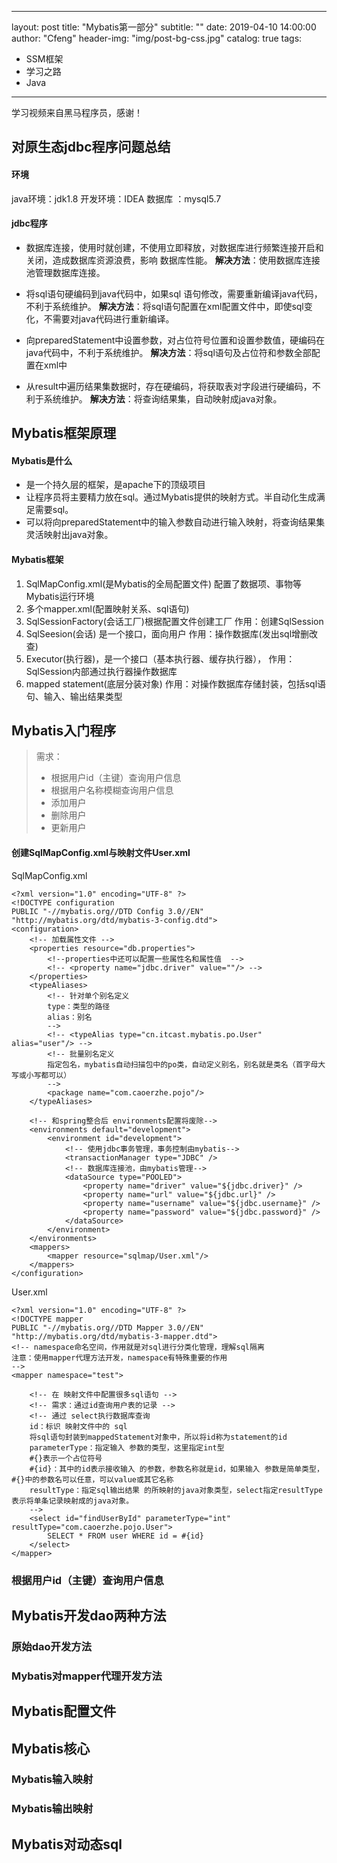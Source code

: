 
---
layout:     post
title:      "Mybatis第一部分"
subtitle:   ""
date:       2019-04-10 14:00:00
author:     "Cfeng"
header-img: "img/post-bg-css.jpg"
catalog: true
tags:
- SSM框架
- 学习之路
- Java
---
学习视频来自黑马程序员，感谢！

## 对原生态jdbc程序问题总结
#### 环境
java环境：jdk1.8
开发环境：IDEA
数据库  ：mysql5.7

####  jdbc程序
* 数据库连接，使用时就创建，不使用立即释放，对数据库进行频繁连接开启和关闭，造成数据库资源浪费，影响 数据库性能。
**解决方法**：使用数据库连接池管理数据库连接。

* 将sql语句硬编码到java代码中，如果sql 语句修改，需要重新编译java代码，不利于系统维护。
**解决方法**：将sql语句配置在xml配置文件中，即使sql变化，不需要对java代码进行重新编译。

* 向preparedStatement中设置参数，对占位符号位置和设置参数值，硬编码在java代码中，不利于系统维护。
**解决方法**：将sql语句及占位符和参数全部配置在xml中

* 从result中遍历结果集数据时，存在硬编码，将获取表对字段进行硬编码，不利于系统维护。
**解决方法**：将查询结果集，自动映射成java对象。 
    
    
## Mybatis框架原理
#### Mybatis是什么
* 是一个持久层的框架，是apache下的顶级项目
* 让程序员将主要精力放在sql。通过Mybatis提供的映射方式。半自动化生成满足需要sql。
* 可以将向preparedStatement中的输入参数自动进行输入映射，将查询结果集灵活映射出java对象。

#### Mybatis框架
1. SqlMapConfig.xml(是Mybatis的全局配置文件)
    配置了数据项、事物等Mybatis运行环境
2. 多个mapper.xml(配置映射关系、sql语句)
3. SqlSessionFactory(会话工厂)根据配置文件创建工厂
    作用：创建SqlSession
4. SqlSeesion(会话) 是一个接口，面向用户
    作用：操作数据库(发出sql增删改查)
5. Executor(执行器)，是一个接口（基本执行器、缓存执行器），
    作用：SqlSession内部通过执行器操作数据库
6. mapped statement(底层分装对象)
    作用：对操作数据库存储封装，包括sql语句、输入、输出结果类型
     
## Mybatis入门程序
> 需求：
> * 根据用户id（主键）查询用户信息
> * 根据用户名称模糊查询用户信息
> * 添加用户
> * 删除用户
> * 更新用户

#### 创建SqlMapConfig.xml与映射文件User.xml
SqlMapConfig.xml
```
<?xml version="1.0" encoding="UTF-8" ?>
<!DOCTYPE configuration
PUBLIC "-//mybatis.org//DTD Config 3.0//EN"
"http://mybatis.org/dtd/mybatis-3-config.dtd">
<configuration>
    <!-- 加载属性文件 -->
    <properties resource="db.properties">
        <!--properties中还可以配置一些属性名和属性值  -->
        <!-- <property name="jdbc.driver" value=""/> -->
    </properties>
    <typeAliases>
        <!-- 针对单个别名定义
        type：类型的路径
        alias：别名
        -->
        <!-- <typeAlias type="cn.itcast.mybatis.po.User" alias="user"/> -->
        <!-- 批量别名定义
        指定包名，mybatis自动扫描包中的po类，自动定义别名，别名就是类名（首字母大写或小写都可以）
        -->
        <package name="com.caoerzhe.pojo"/>
    </typeAliases>

    <!-- 和spring整合后 environments配置将废除-->
    <environments default="development">
        <environment id="development">
            <!-- 使用jdbc事务管理，事务控制由mybatis-->
            <transactionManager type="JDBC" />
            <!-- 数据库连接池，由mybatis管理-->
            <dataSource type="POOLED">
                <property name="driver" value="${jdbc.driver}" />
                <property name="url" value="${jdbc.url}" />
                <property name="username" value="${jdbc.username}" />
                <property name="password" value="${jdbc.password}" />
            </dataSource>
        </environment>
    </environments>
    <mappers>
        <mapper resource="sqlmap/User.xml"/>
    </mappers>
</configuration>
```
User.xml
```
<?xml version="1.0" encoding="UTF-8" ?>
<!DOCTYPE mapper
PUBLIC "-//mybatis.org//DTD Mapper 3.0//EN"
"http://mybatis.org/dtd/mybatis-3-mapper.dtd">
<!-- namespace命名空间，作用就是对sql进行分类化管理，理解sql隔离
注意：使用mapper代理方法开发，namespace有特殊重要的作用
-->
<mapper namespace="test">

    <!-- 在 映射文件中配置很多sql语句 -->
    <!-- 需求：通过id查询用户表的记录 -->
    <!-- 通过 select执行数据库查询
    id：标识 映射文件中的 sql
    将sql语句封装到mappedStatement对象中，所以将id称为statement的id
    parameterType：指定输入 参数的类型，这里指定int型
    #{}表示一个占位符号
    #{id}：其中的id表示接收输入 的参数，参数名称就是id，如果输入 参数是简单类型，#{}中的参数名可以任意，可以value或其它名称
    resultType：指定sql输出结果 的所映射的java对象类型，select指定resultType表示将单条记录映射成的java对象。
    -->
    <select id="findUserById" parameterType="int" resultType="com.caoerzhe.pojo.User">
        SELECT * FROM user WHERE id = #{id}
    </select>
</mapper>
```

### 根据用户id（主键）查询用户信息

## Mybatis开发dao两种方法
### 原始dao开发方法
### Mybatis对mapper代理开发方法
## Mybatis配置文件
## Mybatis核心
### Mybatis输入映射
### Mybatis输出映射
## Mybatis对动态sql


